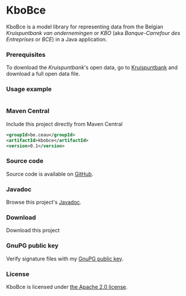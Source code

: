 # KboBce

KboBce is a model library for representing data from the Belgian _Kruispuntbank van ondernemingen_ or _KBO_ (aka _Banque-Carrefour des Entreprises_ or _BCE_) in a Java application.

### Prerequisites

To download the _Kruispuntbank_'s open data, go to [Kruispuntbank](https://kbopub.economie.fgov.be/kbo-open-data/login) and download a full open data file.

### Usage example


```Java
```

### Maven Central
Include this project directly from Maven Central
```XML
<groupId>be.ceau</groupId>
<artifactId>kbobce</artifactId>
<version>0.1</version>
```

###	Source code
Source code is available on [GitHub](https://github.com/mdewilde/kbobce).

### Javadoc
Browse this project's [Javadoc](https://www.ceau.be/kbobce/apidocs/index.html).

### Download
Download this project

### GnuPG public key
Verify signature files with my [GnuPG public key](https://www.ceau.be/pubkey.gpg).

### License
KboBce is licensed under [the Apache 2.0 license](http://www.apache.org/licenses/LICENSE-2.0.txt).